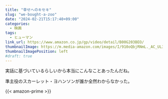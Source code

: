 ```yaml
---
title: "幸せへのキセキ"
slug: "we-bought-a-zoo"
date: "2024-02-21T15:17:40+09:00"
categories:
  - 映画
tags:
  - ヒューマン
link_url: https://www.amazon.co.jp/gp/video/detail/B00G203BEO/
thumbnailImage: https://m.media-amazon.com/images/I/910oQbjRNmL._AC_UL320_.jpg
thumbnailImagePosition: left
#draft: true
---
```

実話に基づいているらしいから本当にこんなことあったんだね。
<!--more-->
準主役のスカーレット・ヨハンソンが誰か全然わからなかった。

{{< amazon-prime >}}
